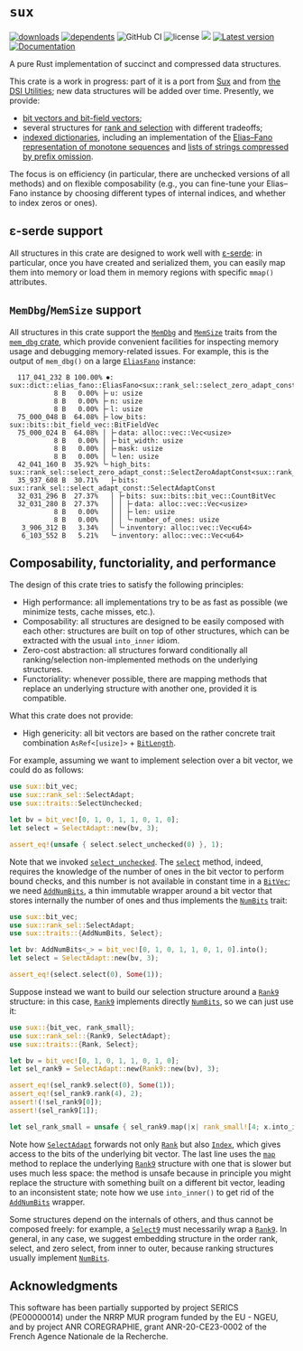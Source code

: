 # `sux`

[![downloads](https://img.shields.io/crates/d/sux)](https://crates.io/crates/sux)
[![dependents](https://img.shields.io/librariesio/dependents/cargo/sux)](https://crates.io/crates/sux/reverse_dependencies)
![GitHub CI](https://github.com/vigna/sux-rs/actions/workflows/rust.yml/badge.svg)
![license](https://img.shields.io/crates/l/sux)
[![](https://tokei.rs/b1/github/vigna/sux-rs?type=Rust,Python)](https://github.com/vigna/sux-rs)
[![Latest version](https://img.shields.io/crates/v/sux.svg)](https://crates.io/crates/sux)
[![Documentation](https://docs.rs/sux/badge.svg)](https://docs.rs/sux)

A pure Rust implementation of succinct and compressed data structures.

This crate is a work in progress: part of it is a port from [Sux] and from [the
DSI Utilities]; new data structures will be added over time. Presently, we
provide:

- [bit vectors and bit-field vectors];
- several structures for [rank and selection] with different tradeoffs;
- [indexed dictionaries], including an implementation of the [Elias–Fano
  representation of monotone sequences] and [lists of strings compressed by
  prefix omission].

The focus is on efficiency (in particular, there are unchecked versions of all
methods) and on flexible composability (e.g., you can fine-tune your Elias–Fano
instance by choosing different types of internal indices, and whether to index
zeros or ones).

## ε-serde support

All structures in this crate are designed to work well with [ε-serde]: in
particular, once you have created and serialized them, you can easily map them
into memory or load them in memory regions with specific `mmap()` attributes.

## `MemDbg`/`MemSize` support

All structures in this crate support the [`MemDbg`] and [`MemSize`] traits from
the [`mem_dbg` crate], which provide convenient facilities for inspecting memory
usage and debugging memory-related issues. For example, this is the output of
`mem_dbg()` on a large [`EliasFano`] instance:

```text
  117_041_232 B 100.00% ⏺: sux::dict::elias_fano::EliasFano<sux::rank_sel::select_zero_adapt_const::SelectZeroAdaptConst<sux::rank_sel::select_adapt_const::SelectAdaptConst>>
           8 B   0.00% ├╴u: usize
           8 B   0.00% ├╴n: usize
           8 B   0.00% ├╴l: usize
  75_000_048 B  64.08% ├╴low_bits: sux::bits::bit_field_vec::BitFieldVec
  75_000_024 B  64.08% │ ├╴data: alloc::vec::Vec<usize>
           8 B   0.00% │ ├╴bit_width: usize
           8 B   0.00% │ ├╴mask: usize
           8 B   0.00% │ ╰╴len: usize
  42_041_160 B  35.92% ╰╴high_bits: sux::rank_sel::select_zero_adapt_const::SelectZeroAdaptConst<sux::rank_sel::select_adapt_const::SelectAdaptConst>
  35_937_608 B  30.71%   ├╴bits: sux::rank_sel::select_adapt_const::SelectAdaptConst
  32_031_296 B  27.37%   │ ├╴bits: sux::bits::bit_vec::CountBitVec
  32_031_280 B  27.37%   │ │ ├╴data: alloc::vec::Vec<usize>
           8 B   0.00%   │ │ ├╴len: usize
           8 B   0.00%   │ │ ╰╴number_of_ones: usize
   3_906_312 B   3.34%   │ ╰╴inventory: alloc::vec::Vec<u64>
   6_103_552 B   5.21%   ╰╴inventory: alloc::vec::Vec<u64>
```

## Composability, functoriality, and performance

The design of this crate tries to satisfy the following principles:

- High performance: all implementations try to be as fast as possible (we
  minimize tests, cache misses, etc.).
- Composability: all structures are designed to be easily composed with each
  other: structures are built on top of other structures, which
  can be extracted with the usual `into_inner` idiom.
- Zero-cost abstraction: all structures forward conditionally all
  ranking/selection non-implemented methods on the underlying structures.
- Functoriality: whenever possible, there are mapping methods that replace an
  underlying structure with another one, provided it is compatible.

What this crate does not provide:

- High genericity: all bit vectors are based on the rather concrete trait combination
  `AsRef<[usize]>` + [`BitLength`].

For example, assuming we want to implement selection over a bit vector, we
could do as follows:

```rust
use sux::bit_vec;
use sux::rank_sel::SelectAdapt;
use sux::traits::SelectUnchecked;

let bv = bit_vec![0, 1, 0, 1, 1, 0, 1, 0];
let select = SelectAdapt::new(bv, 3);

assert_eq!(unsafe { select.select_unchecked(0) }, 1);
```

Note that we invoked [`select_unchecked`]. The [`select`] method, indeed,
requires the knowledge of the number of ones in the bit vector to perform bound
checks, and this number is not available in constant time in a [`BitVec`]; we
need [`AddNumBits`], a thin immutable wrapper around a bit vector that stores
internally the number of ones and thus implements the [`NumBits`] trait:

```rust
use sux::bit_vec;
use sux::rank_sel::SelectAdapt;
use sux::traits::{AddNumBits, Select};

let bv: AddNumBits<_> = bit_vec![0, 1, 0, 1, 1, 0, 1, 0].into();
let select = SelectAdapt::new(bv, 3);

assert_eq!(select.select(0), Some(1));
```

Suppose instead we want to build our selection structure around a [`Rank9`]
structure: in this case, [`Rank9`] implements directly [`NumBits`], so we can
just use it:

```rust
use sux::{bit_vec, rank_small};
use sux::rank_sel::{Rank9, SelectAdapt};
use sux::traits::{Rank, Select};

let bv = bit_vec![0, 1, 0, 1, 1, 0, 1, 0];
let sel_rank9 = SelectAdapt::new(Rank9::new(bv), 3);

assert_eq!(sel_rank9.select(0), Some(1));
assert_eq!(sel_rank9.rank(4), 2);
assert!(!sel_rank9[0]);
assert!(sel_rank9[1]);

let sel_rank_small = unsafe { sel_rank9.map(|x| rank_small![4; x.into_inner()]) };
```

Note how [`SelectAdapt`] forwards not only [`Rank`] but also [`Index`], which
gives access to the bits of the underlying bit vector. The last line uses the
[`map`] method to replace the underlying [`Rank9`] structure with one
that is slower but uses much less space: the method is unsafe because in
principle you might replace the structure with something built on a different
bit vector, leading to an inconsistent state; note how we use `into_inner()` to
get rid of the [`AddNumBits`] wrapper.

Some structures depend on the internals of others, and thus cannot be composed
freely: for example, a [`Select9`] must necessarily wrap a [`Rank9`]. In
general, in any case, we suggest embedding structure in the order rank, select,
and zero select, from inner to outer, because ranking structures usually
implement [`NumBits`].

## Acknowledgments

This software has been partially supported by project SERICS (PE00000014) under
the NRRP MUR program funded by the EU - NGEU, and by project ANR COREGRAPHIE,
grant ANR-20-CE23-0002 of the French Agence Nationale de la Recherche.

[bit vectors and bit-field vectors]: <https://docs.rs/sux/latest/sux/bits/index.html>
[rank and selection]: <https://docs.rs/sux/latest/sux/rank_sel/index.html>
[indexed dictionaries]: <https://docs.rs/sux/latest/sux/traits/indexed_dict/index.html>
[`EliasFano`]: <https://docs.rs/sux/latest/sux/dict/elias_fano/struct.EliasFano.html>
[ε-serde]: <https://crates.io/crates/epserde>
[`MemDbg`]: <https://docs.rs/mem_dbg/latest/mem_dbg/trait.MemDbg.html>
[`MemSize`]: <https://docs.rs/mem_dbg/latest/mem_dbg/trait.MemSize.html>
[`mem_dbg` crate]: <https://crates.io/crates/mem_dbg>
[Elias–Fano representation of monotone sequences]: <https://docs.rs/sux/latest/sux/dict/elias_fano/struct.EliasFano.html>
[lists of strings compressed by prefix omission]: <https://docs.rs/sux/latest/sux/dict/rear_coded_list/struct.RearCodedList.html>
[Sux]: <https://sux.di.unimi.it/>
[the DSI Utilities]: <https://dsiutils.di.unimi.it/>
[`NumBits`]: <https://docs.rs/sux/latest/sux/traits/rank_sel/trait.NumBits.html>
[`Rank9`]: <https://docs.rs/sux/latest/sux/rank_sel/rank9/struct.Rank9.html>
[`SelectAdapt`]:
    <https://docs.rs/sux/latest/sux/rank_sel/select_adapt/struct.SelectAdapt.html>
[`Rank`]: <https://docs.rs/sux/latest/sux/traits/rank_sel/trait.Rank.html>
[`Index`]: <https://doc.rust-lang.org/std/ops/trait.Index.html>
[`Select9`]: <https://docs.rs/sux/latest/sux/rank_sel/select9/struct.Select9.html>
[`BitVec`]: <https://docs.rs/sux/latest/sux/bits/bit_vec/struct.BitVec.html>
[`AddNumBits`]: <https://docs.rs/sux/latest/sux/traits/rank_sel/struct.AddNumBits.html>
[`BitLength`]: <https://docs.rs/sux/latest/sux/traits/rank_sel/trait.BitLength.html>
[`select`]: <https://docs.rs/sux/latest/sux/traits/rank_sel/trait.Select.html#method.select>
[`select_unchecked`]: <https://docs.rs/sux/latest/sux/traits/rank_sel/trait.SelectUnchecked.html#method.select_unchecked>
[`map`]: <https://docs.rs/sux/latest/sux/rank_sel/select_adapt/struct.SelectAdapt.html#method.map>
